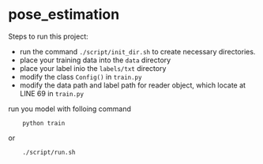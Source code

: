 # pose_estimation

Steps to run this project:

* run the command `./script/init_dir.sh` to create necessary directories.
* place your training data into the `data` directory
* place your label inio the `labels/txt` directory
* modify the class `Config()` in `train.py`
* modify the data path and label path for reader object, which locate at LINE 69 in `train.py`

run you model with folloing command

```
    python train
```
or

```
    ./script/run.sh
```
